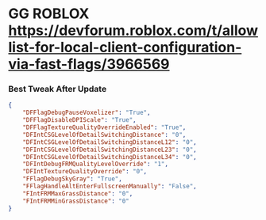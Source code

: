 # GG ROBLOX https://devforum.roblox.com/t/allowlist-for-local-client-configuration-via-fast-flags/3966569

### Best Tweak After Update
```json
{
    "DFFlagDebugPauseVoxelizer": "True",
    "DFFlagDisableDPIScale": "True",
    "DFFlagTextureQualityOverrideEnabled": "True",
    "DFIntCSGLevelOfDetailSwitchingDistance": "0",
    "DFIntCSGLevelOfDetailSwitchingDistanceL12": "0",
    "DFIntCSGLevelOfDetailSwitchingDistanceL23": "0",
    "DFIntCSGLevelOfDetailSwitchingDistanceL34": "0",
    "DFIntDebugFRMQualityLevelOverride": "1",
    "DFIntTextureQualityOverride": "0",
    "FFlagDebugSkyGray": "True",
    "FFlagHandleAltEnterFullscreenManually": "False",
    "FIntFRMMaxGrassDistance": "0",
    "FIntFRMMinGrassDistance": "0"
}
```
